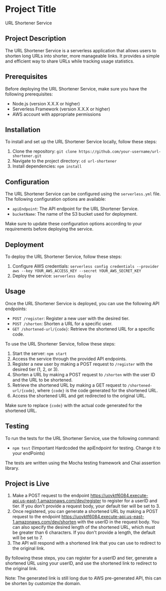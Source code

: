 # Project Title

URL Shortener Service

## Project Description

The URL Shortener Service is a serverless application that allows users to shorten long URLs into shorter, more manageable links. It provides a simple and efficient way to share URLs while tracking usage statistics.

## Prerequisites

Before deploying the URL Shortener Service, make sure you have the following prerequisites:

- Node.js (version X.X.X or higher)
- Serverless Framework (version X.X.X or higher)
- AWS account with appropriate permissions

## Installation

To install and set up the URL Shortener Service locally, follow these steps:

1. Clone the repository: `git clone https://github.com/your-username/url-shortener.git`
2. Navigate to the project directory: `cd url-shortener`
3. Install dependencies: `npm install`

## Configuration

The URL Shortener Service can be configured using the `serverless.yml` file. The following configuration options are available:

- `apiEndpoint`: The API endpoint for the URL Shortener Service.
- `bucketName`: The name of the S3 bucket used for deployment.

Make sure to update these configuration options according to your requirements before deploying the service.

## Deployment

To deploy the URL Shortener Service, follow these steps:

1. Configure AWS credentials: `serverless config credentials --provider aws --key YOUR_AWS_ACCESS_KEY --secret YOUR_AWS_SECRET_KEY`
2. Deploy the service: `serverless deploy`

## Usage

Once the URL Shortener Service is deployed, you can use the following API endpoints:

- `POST /register`: Register a new user with the desired tier.
- `POST /shorten`: Shorten a URL for a specific user.
- `GET /shortened-url/{code}`: Retrieve the shortened URL for a specific code.

To use the URL Shortener Service, follow these steps:

1. Start the server: `npm start`
2. Access the service through the provided API endpoints.
3. Register a new user by making a POST request to `/register` with the desired tier (1, 2, or 3).
4. Shorten a URL by making a POST request to `/shorten` with the user ID and the URL to be shortened.
5. Retrieve the shortened URL by making a GET request to `/shortened-url/{code}`, where `{code}` is the code generated for the shortened URL.
6. Access the shortened URL and get redirected to the original URL.

Make sure to replace `{code}` with the actual code generated for the shortened URL.

## Testing

To run the tests for the URL Shortener Service, use the following command:
- `npm test` (!important Hardcoded the apiEndpoint for testing. Change it to your endPoints)

The tests are written using the Mocha testing framework and Chai assertion library.


## Project is Live 

1. Make a POST request to the endpoint https://uovktf6084.execute-api.us-east-1.amazonaws.com/dev/register to register for a userID and tier. If you don't provide a request body, your default tier will be set to 3.
2. Once registered, you can generate a shortened URL by making a POST request to the endpoint https://uovktf6084.execute-api.us-east-1.amazonaws.com/dev/shorten with the userID in the request body. You can also specify the desired length of the shortened URL, which must be greater than 6 characters. If you don't provide a length, the default will be set to 7.
3. The API will respond with a shortened link that you can use to redirect to the original link.

By following these steps, you can register for a userID and tier, generate a shortened URL using your userID, and use the shortened link to redirect to the original link.

Note: The generated link is still long due to AWS pre-generated API, this can be shorten by customize the domain.
